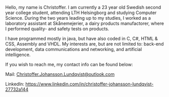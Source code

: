 Hello, my name is Christoffer.
I am currently a 23 year old Swedish second year college student, attending LTH Helsingborg and studying Computer Science. During the two years leading up to my studies,
I worked as a laboratory assistant at Skånemejerier, a dairy products manufactorer, where I performed quality- and safety tests on products.

I have programmed mostly in java, but have also coded in C, C#, HTML & CSS, Assembly and VHDL. My interests are, but are not limited to: back-end development, data communications and networking, and artificial intelligence.

If you wish to reach me, my contact info can be found below:

Mail: Christoffer.Johansson.Lundqvist@outlook.com

LinkedIn: https://www.linkedin.com/in/christoffer-johansson-lundqvist-27732a144
